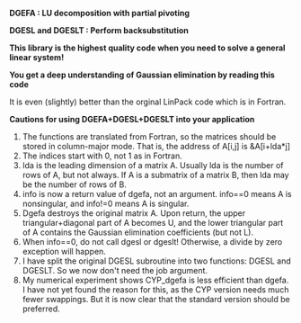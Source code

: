 **DGEFA : LU decomposition with partial pivoting**

**DGESL and DGESLT : Perform backsubstitution**


**This library is the highest quality code when you need to solve a general linear system!**

**You get a deep understanding of Gaussian elimination by reading this code**

It is even (slightly) better than the orginal LinPack code which is in Fortran.

**Cautions for using DGEFA+DGESL+DGESLT into your application**
1) The functions are translated from Fortran, so the matrices should be stored in column-major mode. That is, the address of A[i,j] is &A[i+lda*j]
2) The indices start with 0, not 1 as in Fortran.
3) lda is the leading dimension of a matrix A. Usually lda is the number of rows of A, but not always. If A is a submatrix of a matrix B, then lda may be the number of rows of B.
4) info is now a return value of dgefa, not an argument. info==0 means A is nonsingular, and info!=0 means A is singular.
5) Dgefa destroys the original matrix A. Upon return, the upper triangular+diagonal part of A becomes U, and the lower triangular part of A contains the Gaussian elimination coefficients (but not L).
6) When info==0, do not call dgesl or dgeslt! Otherwise, a divide by zero exception will happen.
7) I have split the original DGESL subroutine into two functions: DGESL and DGESLT. So we now don't need the job argument.
8) My numerical experiment shows CYP_dgefa is less efficient than dgefa. I have not yet found the reason for this, as the CYP version needs much fewer swappings. But it is now clear that the standard version should be preferred.
